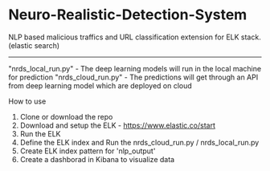 # Neuro-Realistic-Detection-System

NLP based malicious traffics and URL classification extension for ELK stack.(elastic search)

***********************************
"nrds_local_run.py" - The deep learning models will run in the local machine for prediction
"nrds_cloud_run.py" - The predictions will get through an API from deep learning model which are deployed on cloud

How to use
1) Clone or download the repo
2) Download and setup the ELK - https://www.elastic.co/start
3) Run the ELK
4) Define the ELK index and Run the nrds_cloud_run.py / nrds_local_run.py
5) Create ELK index pattern for 'nlp_output'
6) Create a dashborad in Kibana to visualize data
